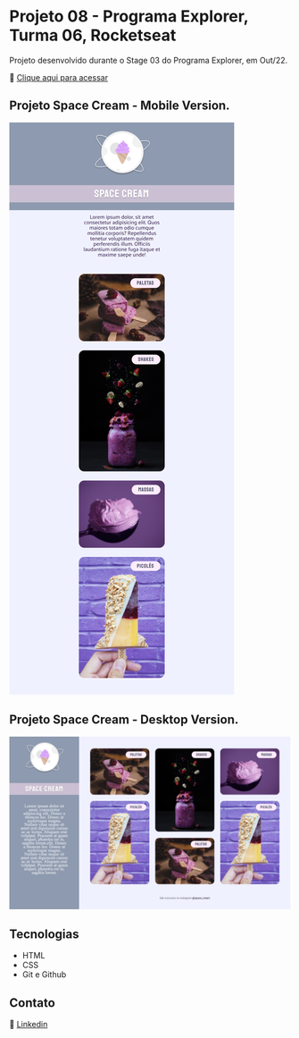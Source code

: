 # Projeto 08 - Programa Explorer, Turma 06, Rocketseat

Projeto desenvolvido durante o Stage 03 do Programa Explorer, em Out/22.

🔗 [Clique aqui para acessar](https://renato-albuquerque.github.io/projeto-08-explorer/)

## Projeto Space Cream - Mobile Version.

![screenshot](images/screenshot1.png)

## Projeto Space Cream - Desktop Version.

![screenshot](images/screenshot2.png)

## Tecnologias

- HTML
- CSS
- Git e Github

## Contato

🔗 [Linkedin](https://www.linkedin.com/in/renato-malbuquerque/)